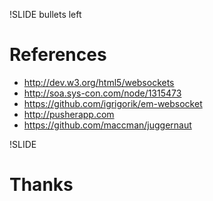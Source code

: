 !SLIDE bullets left

# References #

* http://dev.w3.org/html5/websockets
* http://soa.sys-con.com/node/1315473
* https://github.com/igrigorik/em-websocket
* http://pusherapp.com
* https://github.com/maccman/juggernaut

!SLIDE

# Thanks #